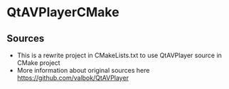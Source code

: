 # QtAVPlayerCMake
## Sources
  - This is a rewrite project in CMakeLists.txt to use QtAVPlayer source in CMake project
  - More information about original sources here https://github.com/valbok/QtAVPlayer
